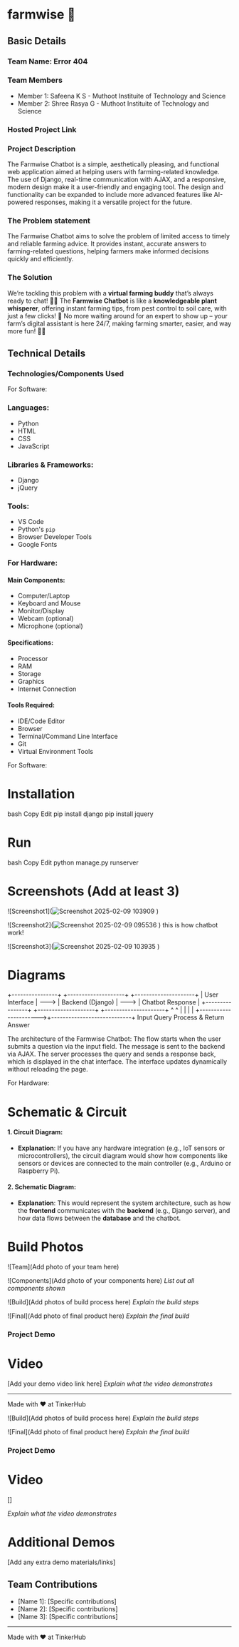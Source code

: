 # farmwise 🎯


## Basic Details
### Team Name: Error 404


### Team Members
- Member 1: Safeena K S - Muthoot Instituite of  Technology and Science
- Member 2: Shree Rasya G - Muthoot Instituite of  Technology and Science

### Hosted Project Link


### Project Description
The Farmwise Chatbot is a simple, aesthetically pleasing, and functional web application aimed at helping users with farming-related knowledge. The use of Django, real-time communication with AJAX, and a responsive, modern design make it a user-friendly and engaging tool. The design and functionality can be expanded to include more advanced features like AI-powered responses, making it a versatile project for the future.

### The Problem statement
The Farmwise Chatbot aims to solve the problem of limited access to timely and reliable farming advice. It provides instant, accurate answers to farming-related questions, helping farmers make informed decisions quickly and efficiently.

### The Solution
We’re tackling this problem with a **virtual farming buddy** that’s always ready to chat! 🚜💬 The **Farmwise Chatbot** is like a **knowledgeable plant whisperer**, offering instant farming tips, from pest control to soil care, with just a few clicks! 🌱 No more waiting around for an expert to show up – your farm’s digital assistant is here 24/7, making farming smarter, easier, and way more fun! 🌾🎉

## Technical Details
### Technologies/Components Used
For Software:
### **Languages**:
- Python
- HTML
- CSS
- JavaScript

### **Libraries & Frameworks**:
- Django
- jQuery

### **Tools**:
- VS Code
- Python's `pip`
- Browser Developer Tools
- Google Fonts

### For Hardware:

#### **Main Components**:
- Computer/Laptop
- Keyboard and Mouse
- Monitor/Display
- Webcam (optional)
- Microphone (optional)

#### **Specifications**:
- Processor
- RAM
- Storage
- Graphics
- Internet Connection

#### **Tools Required**:
- IDE/Code Editor
- Browser
- Terminal/Command Line Interface
- Git
- Virtual Environment Tools

For Software:
# Installation
bash
Copy
Edit
pip install django
pip install jquery

# Run
bash
Copy
Edit
python manage.py runserver

# Screenshots (Add at least 3)
![Screenshot1](![Screenshot 2025-02-09 103909](https://github.com/user-attachments/assets/85c382e4-f4bd-425e-b084-2bb4bd776190)
)



![Screenshot2](![Screenshot 2025-02-09 095536](https://github.com/user-attachments/assets/b3a7b720-c93b-49ab-8328-de53849f1948)
)
this is how chatbot work!

![Screenshot3](![Screenshot 2025-02-09 103935](https://github.com/user-attachments/assets/7af9c2c6-dad9-49c8-9ccc-c970f5ed11bf)
)

# Diagrams
+----------------+      +--------------------+      +---------------------+
| User Interface | ---> |   Backend (Django)  | ---> |   Chatbot Response  |
+----------------+      +--------------------+      +---------------------+
          ^                      ^                            |
          |                      |                            |
          +---------------------->+----------------------------+
                 Input Query               Process & Return Answer

The architecture of the Farmwise Chatbot: The flow starts when the user submits a question via the input field. The message is sent to the backend via AJAX. The server processes the query and sends a response back, which is displayed in the chat interface. The interface updates dynamically without reloading the page.



For Hardware:

# Schematic & Circuit


#### 1. Circuit Diagram:
- **Explanation**: If you have any hardware integration (e.g., IoT sensors or microcontrollers), the circuit diagram would show how components like sensors or devices are connected to the main controller (e.g., Arduino or Raspberry Pi).

#### 2. Schematic Diagram:
- **Explanation**: This would represent the system architecture, such as how the **frontend** communicates with the **backend** (e.g., Django server), and how data flows between the **database** and the chatbot.



# Build Photos
![Team](Add photo of your team here)


![Components](Add photo of your components here)
*List out all components shown*

![Build](Add photos of build process here)
*Explain the build steps*

![Final](Add photo of final product here)
*Explain the final build*

### Project Demo
# Video
[Add your demo video link here]
*Explain what the video demonstrates*




---
Made with ❤️ at TinkerHub


![Build](Add photos of build process here)
*Explain the build steps*

![Final](Add photo of final product here)
*Explain the final build*

### Project Demo
# Video
[]

*Explain what the video demonstrates*

# Additional Demos
[Add any extra demo materials/links]

## Team Contributions
- [Name 1]: [Specific contributions]
- [Name 2]: [Specific contributions]
- [Name 3]: [Specific contributions]

---
Made with ❤️ at TinkerHub
